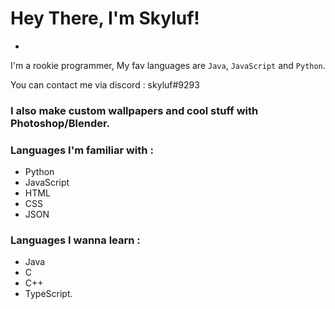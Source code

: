 # Hey There, I'm Skyluf!
-
I'm a rookie programmer, My fav languages are `Java`, `JavaScript` and `Python`. 

You can contact me via discord : skyluf#9293

### I also make custom wallpapers and cool stuff with Photoshop/Blender.

### Languages I'm familiar with :
- Python
- JavaScript 
- HTML
- CSS
- JSON

### Languages I wanna learn :
- Java
- C
- C++
- TypeScript.



